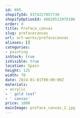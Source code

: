 ```yaml
---
id: 605
shopifyId: 9374227857738
shopifyOptionId: 48828512076106
order: 8
title: Preface_canvas
slug: prefacecanvas
url: art-works/prefacecanvas
aliases: []
categories:
- painting
inStock: true
isVisible: true
location: Spain
height: 125
width: 70
date: 2024-01-01T00:00:00Z
materials:
- acrylic
- ' gold leaf'
- ' canvas'
price: 1000
mainImage: preface_canvas_2.jpg
---
```

